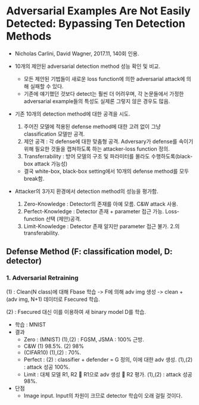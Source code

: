 # Adversarial Examples Are Not Easily Detected: Bypassing Ten Detection Methods

- Nicholas Carlini, David Wagner, 2017.11, 140회 인용.
- 10개의 제안된 adversarial detection method 성능 확인 및 비교.
  - 모든 제안된 기법들이 새로운 loss function에 의한 adversarial attack에 의해 실패할 수 있다.
  - 기존에 얘기했던 것보다 detect는 훨씬 더 어려우며, 각 논문들에서 가정한 adversarial example들의 특성도 실제론 그렇지 않은 경우도 많음.
  
- 기존 10개의 detection method에 대한 공격을 시도.
  1. 주어진 모델에 적용된 defense method에 대한 고려 없이 그냥 classification 모델만 공격.
  2. 제안 공격 : 각 defense에 대한 맞춤형 공격. Adversary가 defense를 속이기 위해 필요한 것들을 캡쳐하도록 하는 attacker-loss function 정의.
  3. Transferrability : 방어 모델의 구조 및 파라미터를 몰라도 수행하도록(black-box attack 가능성)
  
  - 결국 white-box, black-box setting에서 10개의 defense method를 모두 break함.

- Attacker의 3가지 환경에서 detection method의 성능을 평가함.
  1. Zero-Knowledge : Detector의 존재를 아예 모름. C&W attack 사용.
	2. Perfect-Knowledge : Detector 존재 + parameter 접근 가능. Loss-function 선택 (제안)공격.
	3. Limit-Knowledge : Detector 존재 알지만 parameter 접근 불가. 2.의 transferability.
  
## Defense Method (F: classification model, D: detector)
### 1. Adversarial Retraining
(1) : Clean(N class)에 대해 Fbase 학습 -> F에 의해 adv img 생성 -> clean + (adv img, N+1) 데이터로 Fsecured 학습.

(2) : Fsecured 대신 이를 이용하여 새 binary model D를 학습.
- 학습 : MNIST
- 결과
	- Zero : (MNIST) (1),(2) : FGSM, JSMA : 100% 근방. 
	- C&W (1) 98.5%. (2) 98% 
	- (CIFAR10) (1),(2) : 70%.
	- Perfect : (2) : classifier + defender = G 정의, 이에 대한 adv 생성. (1),(2) : attack 성공 100%.
	- Limit : 대체 모델 R1, R2  R1으로 adv 생성  R2 평가. (1),(2) : attack 성공 98%.
- 단점
	- Image input. Input의 차원이 크므로 detector 학습이 오래 걸릴 것이다.

